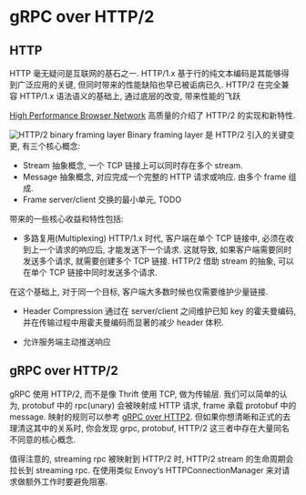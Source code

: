 # gRPC over HTTP/2

## HTTP
HTTP 毫无疑问是互联网的基石之一.
HTTP/1.x 基于行的纯文本编码是其能够得到广泛应用的关键,
但同时带来的性能缺陷也早已被诟病已久.
HTTP/2 在完全兼容 HTTP/1.x 语法语义的基础上,
通过底层的改变, 带来性能的飞跃

[High Performance Browser Network](https://hpbn.co/http2/#brief-history-of-spdy-and-http2)
高质量的介绍了 HTTP/2 的实现和新特性.

![HTTP/2 binary framing layer](https://hpbn.co/assets/diagrams/ae09920e853bee0b21be83f8e770ba01.svg)
Binary framing layer 是 HTTP/2 引入的关键变更, 有三个核心概念:
- Stream
  抽象概念, 一个 TCP 链接上可以同时存在多个 stream.
- Message
  抽象概念, 对应完成一个完整的 HTTP 请求或响应. 由多个 frame 组成.
- Frame
  server/client 交换的最小单元, TODO

带来的一些核心收益和特性包括:

- 多路复用(Multiplexing)
HTTP/1.x 时代, 客户端在单个 TCP 链接中, 必须在收到上一个请求的响应后, 才能发送下一个请求.
这就导致, 如果客户端需要同时发送多个请求, 就需要创建多个 TCP 链接.
HTTP/2 借助 stream 的抽象, 可以在单个 TCP 链接中同时发送多个请求.

在这个基础上, 对于同一个目标, 客户端大多数时候也仅需要维护少量链接.

- Header Compression
通过在 server/client 之间维护已知 key 的霍夫曼编码,
并在传输过程中用霍夫曼编码而显著的减少 header 体积.

- 允许服务端主动推送响应

## gRPC over HTTP/2
gRPC 使用 HTTP/2, 而不是像 Thrift 使用 TCP, 做为传输层.
我们可以简单的认为,
protobuf 中的 rpc(unary) 会被映射成 HTTP 请求, frame 承载 protobuf 中的 message.
映射的规则可以参考
[gRPC over HTTP2](https://grpc.github.io/grpc/core/md_doc__p_r_o_t_o_c_o_l-_h_t_t_p2.html).
但如果你想清晰和正式的去理清这其中的关系时,
你会发现 grpc, protobuf, HTTP/2 这三者中存在大量同名不同意的核心概念.

值得注意的, streaming rpc 被映射到 HTTP/2 时,
HTTP/2 stream 的生命周期会拉长到 streaming rpc.
在使用类似 Envoy‘s HTTPConnectionManager 来对请求做额外工作时要避免阻塞.
